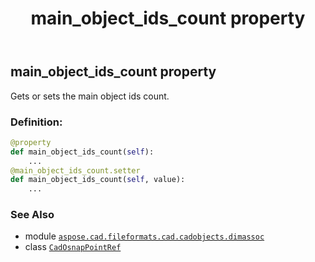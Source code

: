 ﻿---
title: main_object_ids_count property
second_title: Aspose.CAD for Python via .NET API References
description: 
type: docs
weight: 130
url: /python-net/aspose.cad.fileformats.cad.cadobjects.dimassoc/cadosnappointref/main_object_ids_count/
is_root: false
---

## main_object_ids_count property


Gets or sets the main object ids count.
### Definition:
```python
@property
def main_object_ids_count(self):
    ...
@main_object_ids_count.setter
def main_object_ids_count(self, value):
    ...
```

### See Also
* module [`aspose.cad.fileformats.cad.cadobjects.dimassoc`](../../)
* class [`CadOsnapPointRef`](/cad/python-net/aspose.cad.fileformats.cad.cadobjects.dimassoc/cadosnappointref)
